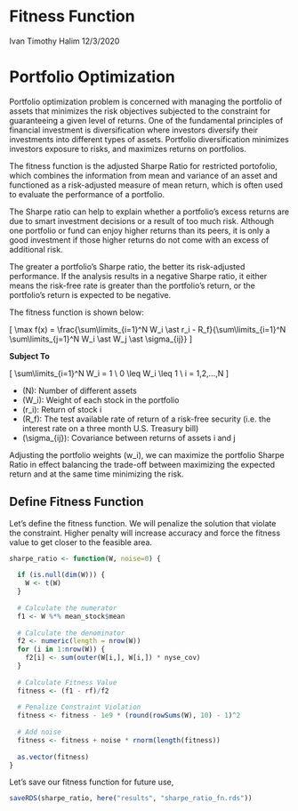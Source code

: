 Fitness Function
================
Ivan Timothy Halim
12/3/2020

# Portfolio Optimization

Portfolio optimization problem is concerned with managing the portfolio
of assets that minimizes the risk objectives subjected to the constraint
for guaranteeing a given level of returns. One of the fundamental
principles of financial investment is diversification where investors
diversify their investments into different types of assets. Portfolio
diversification minimizes investors exposure to risks, and maximizes
returns on portfolios.

The fitness function is the adjusted Sharpe Ratio for restricted
portofolio, which combines the information from mean and variance of an
asset and functioned as a risk-adjusted measure of mean return, which is
often used to evaluate the performance of a portfolio.

The Sharpe ratio can help to explain whether a portfolio’s excess
returns are due to smart investment decisions or a result of too much
risk. Although one portfolio or fund can enjoy higher returns than its
peers, it is only a good investment if those higher returns do not come
with an excess of additional risk.

The greater a portfolio’s Sharpe ratio, the better its risk-adjusted
performance. If the analysis results in a negative Sharpe ratio, it
either means the risk-free rate is greater than the portfolio’s return,
or the portfolio’s return is expected to be negative.

The fitness function is shown below:

\[
\max f(x) = \frac{\sum\limits_{i=1}^N W_i \ast r_i - R_f}{\sum\limits_{i=1}^N \sum\limits_{j=1}^N W_i \ast W_j \ast \sigma_{ij}}
\]

**Subject To**

\[
\sum\limits_{i=1}^N W_i = 1 \\
0 \leq W_i \leq 1 \\
i = 1,2,...,N
\]

  - \(N\): Number of different assets
  - \(W_i\): Weight of each stock in the portfolio
  - \(r_i\): Return of stock i
  - \(R_f\): The test available rate of return of a risk-free security
    (i.e. the interest rate on a three month U.S. Treasury bill)
  - \(\sigma_{ij}\): Covariance between returns of assets i and j

Adjusting the portfolio weights \(w_i\), we can maximize the portfolio
Sharpe Ratio in effect balancing the trade-off between maximizing the
expected return and at the same time minimizing the risk.

## Define Fitness Function

Let’s define the fitness function. We will penalize the solution that
violate the constraint. Higher penalty will increase accuracy and force
the fitness value to get closer to the feasible area.

``` r
sharpe_ratio <- function(W, noise=0) {
  
  if (is.null(dim(W))) {
    W <- t(W)
  }
  
  # Calculate the numerator
  f1 <- W %*% mean_stock$mean
  
  # Calculate the denominator
  f2 <- numeric(length = nrow(W))
  for (i in 1:nrow(W)) {
    f2[i] <- sum(outer(W[i,], W[i,]) * nyse_cov)
  }
  
  # Calculate Fitness Value
  fitness <- (f1 - rf)/f2
  
  # Penalize Constraint Violation
  fitness <- fitness - 1e9 * (round(rowSums(W), 10) - 1)^2
  
  # Add noise
  fitness <- fitness + noise * rnorm(length(fitness))
  
  as.vector(fitness)
}
```

Let’s save our fitness function for future use,

``` r
saveRDS(sharpe_ratio, here("results", "sharpe_ratio_fn.rds"))
```
